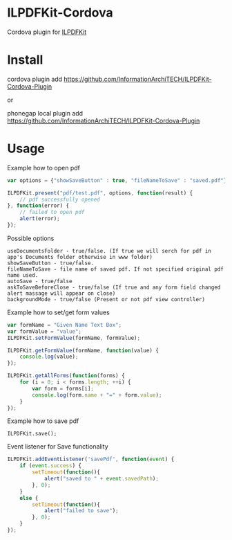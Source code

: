 ILPDFKit-Cordova
================

Cordova plugin for [ILPDFKit](https://github.com/iwelabs/ILPDFKit)

Install
=======
cordova plugin add https://github.com/InformationArchiTECH/ILPDFKit-Cordova-Plugin

or

phonegap local plugin add https://github.com/InformationArchiTECH/ILPDFKit-Cordova-Plugin

Usage
=====

Example how to open pdf
```javascript
var options = {"showSaveButton" : true, "fileNameToSave" : "saved.pdf"};

ILPDFKit.present("pdf/test.pdf", options, function(result) {
    // pdf successfully opened
}, function(error) {
    // failed to open pdf
    alert(error);
});
```

Possible options
```
useDocumentsFolder - true/false. (If true we will serch for pdf in app's Documents folder otherwise in www folder)
showSaveButton - true/false.
fileNameToSave - file name of saved pdf. If not specified original pdf name used.
autoSave - true/false
askToSaveBeforeClose - true/false (If true and any form field changed alert massage will appear on close)
backgroundMode - true/false (Present or not pdf view controller)
```

Example how to set/get form values

```javascript
var formName = "Given Name Text Box";
var formValue = "value";
ILPDFKit.setFormValue(formName, formValue);

ILPDFKit.getFormValue(formName, function(value) {
    console.log(value);
});

ILPDFKit.getAllForms(function(forms) {
    for (i = 0; i < forms.length; ++i) {
        var form = forms[i];
        console.log(form.name + "=" + form.value);
    }
});
```

Example how to save pdf
```
ILPDFKit.save();
```

Event listener for Save functionality
```javascript
ILPDFKit.addEventListener('savePdf', function(event) {
    if (event.success) {
        setTimeout(function(){
            alert("saved to " + event.savedPath);
        }, 0);
    }
    else {
        setTimeout(function(){
            alert("failed to save");
        }, 0);
    }
});
```

